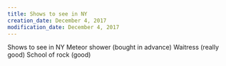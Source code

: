 ```yaml
---
title: Shows to see in NY
creation_date: December 4, 2017
modification_date: December 4, 2017
---
```



Shows to see in NY
Meteor shower (bought in advance)
Waitress (really good)
School of rock (good)
